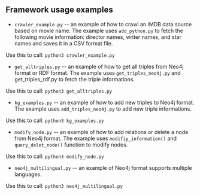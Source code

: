 ## Framework usage examples

- ``crawler_example.py`` -- an example of how to crawl an IMDB data source based on movie name. The example uses ``add_python.py`` to fetch the following movie information: director names, writer names, and star names and saves it in a CSV format file. 

Use this to call: ``python3 crawler_example.py``

- ``get_alltriples.py`` -- an example of how to get all triples from Neo4j format or RDF format. The example uses ``get_triples_neo4j.py`` and get_triples_rdf.py  to fetch the triple informations. 

Use this to call: ``python3 get_alltriples.py``

- ``kg_examples.py`` -- an example of how to add new triples to Neo4j format. The example uses ``add_triples_neo4j.py`` to add new triple informations.

Use this to call: ``python3 kg_examples.py``

- ``modify_node.py`` -- an example of how to add relations or delete a node from Neo4j format. The example uses ``modifiy_information()`` and ``query_delet_node()`` function to modify nodes.

Use this to call: ``python3 modify_node.py``

- ``neo4j_multilingual.py`` -- an example of Neo4j format supports multiple languages. 

Use this to call: ``python3 neo4j_multilingual.py``
